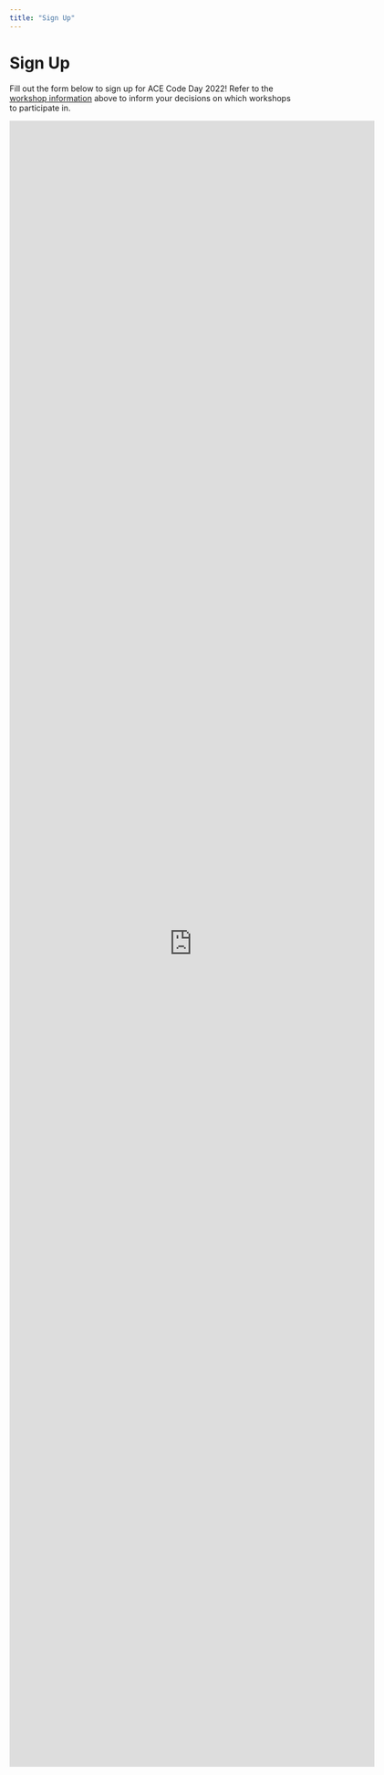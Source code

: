 ```yaml
---
title: "Sign Up"
---
```


<h1 id="sign-up" class="text-outline-shadow before:content-['Sign_Up']">Sign Up</h1>

Fill out the form below to sign up for ACE Code Day 2022! Refer to the [workshop information](#workshop-info) above to inform your decisions on which workshops to participate in. 

<div class="w-full text-center">
<div class="inline-block bg-slate-200 border border-slate-600 rounded-lg shadow-lg">
<iframe class="max-w-full sm:h-[2400px] rounded-lg" src="https://docs.google.com/forms/d/e/1FAIpQLScnJVKcOzx6cujWWq4UwGt4bVnG46S4-ZIFPgBtJYCuPDOIbA/viewform?embedded=true" width="640" height="2886" frameborder="0" marginheight="0" marginwidth="0">Loading…</iframe>
</div>
</div>

